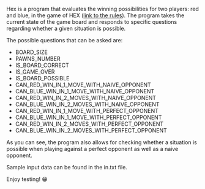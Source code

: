 Hex is a program that evaluates the winning possibilities for two players: red and blue, in the game of HEX ([link to the rules](https://www.kurnik.pl/hex/zasady.phtml)).
The program takes the current state of the game board and responds to specific questions regarding whether a given situation is possible.

The possible questions that can be asked are:

 - BOARD_SIZE
 - PAWNS_NUMBER
 - IS_BOARD_CORRECT
 - IS_GAME_OVER
 - IS_BOARD_POSSIBLE
 - CAN_RED_WIN_IN_1_MOVE_WITH_NAIVE_OPPONENT
 - CAN_BLUE_WIN_IN_1_MOVE_WITH_NAIVE_OPPONENT
 - CAN_RED_WIN_IN_2_MOVES_WITH_NAIVE_OPPONENT
 - CAN_BLUE_WIN_IN_2_MOVES_WITH_NAIVE_OPPONENT
 - CAN_RED_WIN_IN_1_MOVE_WITH_PERFECT_OPPONENT
 - CAN_BLUE_WIN_IN_1_MOVE_WITH_PERFECT_OPPONENT
 - CAN_RED_WIN_IN_2_MOVES_WITH_PERFECT_OPPONENT
 - CAN_BLUE_WIN_IN_2_MOVES_WITH_PERFECT_OPPONENT

As you can see, the program also allows for checking whether a situation is possible when playing against a perfect opponent as well as a naive opponent.

Sample input data can be found in the in.txt file.

Enjoy testing! 😁
